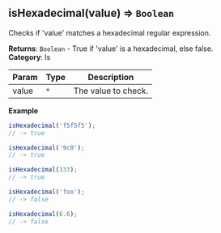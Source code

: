 <a name="isHexadecimal"></a>

## isHexadecimal(value) ⇒ <code>Boolean</code>
Checks if 'value' matches a hexadecimal regular expression.

**Returns**: <code>Boolean</code> - True if 'value' is a hexadecimal, else false.  
**Category**: Is  

| Param | Type | Description |
| --- | --- | --- |
| value | <code>\*</code> | The value to check. |

**Example**  
```js
isHexadecimal('f5f5f5');
// -> true

isHexadecimal('9c0');
// -> true

isHexadecimal(333);
// -> true

isHexadecimal('foo');
// -> false

isHexadecimal(6.6);
// -> false
```
